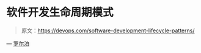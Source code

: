 # 软件开发生命周期模式

> 原文：<https://devops.com/software-development-lifecycle-patterns/>

— [罗尔泊](https://devops.com/author/breselman/)